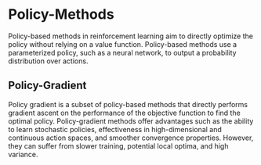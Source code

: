 # Policy-Methods

Policy-based methods in reinforcement learning aim to directly optimize the policy without relying on a value function. Policy-based methods use a parameterized policy, such as a neural network, to output a probability distribution over actions. 

## Policy-Gradient

Policy gradient is a subset of policy-based methods that directly performs gradient ascent on the performance of the objective function to find the optimal policy. Policy-gradient methods offer advantages such as the ability to learn stochastic policies, effectiveness in high-dimensional and continuous action spaces, and smoother convergence properties. However, they can suffer from slower training, potential local optima, and high variance.


